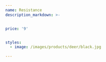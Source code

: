 ```yaml
---
name: Resistance
description_markdown: >-


price: '9'


styles:
  - image: /images/products/deer/black.jpg

---
```

